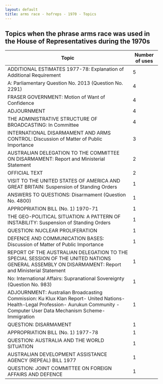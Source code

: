 ```yaml
---
layout: default
title: arms race - hofreps - 1970 - Topics
---
```

## Topics when the phrase **arms race** was used in the House of Representatives during the 1970s

| Topic | Number of uses |
|--------------|----------------|
|ADDITIONAL ESTIMATES 1977-78: Explanation of Additional Requirement|5|
|A: Parliamentary Question No. 2013 (Question No. 2291)|4|
|FRASER GOVERNMENT: Motion of Want of Confidence|4|
|ADJOURNMENT|4|
|THE ADMINISTRATIVE STRUCTURE OF BROADCASTING: In Committee|4|
|INTERNATIONAL DISARMAMENT AND ARMS CONTROL: Discussion of Matter of Public Importance|3|
|AUSTRALIAN DELEGATION TO THE COMMITTEE ON DISARMAMENT: Report and Ministerial Statement|2|
|OFFICIAL TEXT|2|
|VISIT TO THE UNITED STATES OF AMERICA AND GREAT BRITAIN: Suspension of Standing Orders|1|
|ANSWERS TO QUESTIONS: Disarmament (Question No. 4800)|1|
|APPROPRIATION BILL (No. 1) 1970-71|1|
|THE GEO-POLITICAL SITUATION: A PATTERN OF INSTABILITY: Suspension of Standing Orders|1|
|QUESTION: NUCLEAR PROLIFERATION|1|
|DEFENCE AND COMMUNICATION BASES: Discussion of Matter of Public Importance|1|
|REPORT OF THE AUSTRALIAN DELEGATION TO THE SPECIAL SESSION OF THE UNITED NATIONS GENERAL ASSEMBLY ON DISARMAMENT: Report and Ministerial Statement|1|
|No: International Affairs: Supranational Sovereignty (Question No. 983)|1|
|ADJOURNMENT: Australian Broadcasting Commission: Ku Klux Klan Report- United Nations- Health-Legal Profession- Aurukun Community -Computer User Data Mechanism Scheme- Immigration|1|
|QUESTION: DISARMAMENT|1|
|APPROPRIATION BILL (No. 1) 1977-78|1|
|QUESTION: AUSTRALIA AND THE WORLD SITUATION|1|
|AUSTRALIAN DEVELOPMENT ASSISTANCE AGENCY (REPEAL) BILL 1977|1|
|QUESTION: JOINT COMMITTEE ON FOREIGN AFFAIRS AND DEFENCE|1|
